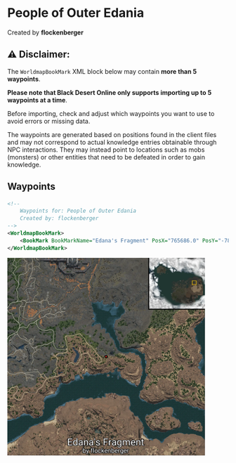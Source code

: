 # People of Outer Edania
Created by **flockenberger**

## ⚠️ Disclaimer:
The `WorldmapBookMark` XML block below may contain **more than 5 waypoints**.

**Please note that Black Desert Online only supports importing up to 5 waypoints at a time**.

Before importing, check and adjust which waypoints you want to use to avoid errors or missing data.

The waypoints are generated based on positions found in the client files and may not correspond to actual knowledge entries obtainable through NPC interactions.
They may instead point to locations such as mobs (monsters) or other entities that need to be defeated in order to gain knowledge.

## Waypoints
```xml
<!--
    Waypoints for: People of Outer Edania
    Created by: flockenberger
-->
<WorldmapBookMark>
    <BookMark BookMarkName="Edana's Fragment" PosX="765686.0" PosY="-7874.0" PosZ="497960.0" />
</WorldmapBookMark>
```

<img src="./People of Outer Edania_Edana's Fragment_Preview.webp" width="450"/> 
